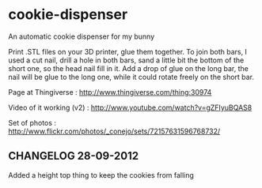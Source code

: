 cookie-dispenser
================

An automatic cookie dispenser for my bunny

Print .STL files on your 3D printer, glue them together. To join both bars, I used a cut nail, drill a hole in both bars, sand a little bit the bottom of the short one, so the head nail fill in it. Add a drop of glue on the long bar, the nail will be glue to the long one, while it could rotate freely on the short bar.



Page at Thingiverse : http://www.thingiverse.com/thing:30974

Video of it working (v2) : http://www.youtube.com/watch?v=gZFIyuBQAS8

Set of photos : http://www.flickr.com/photos/_conejo/sets/72157631596768732/


CHANGELOG 28-09-2012
--------------------

Added a height top thing to keep the cookies from falling
